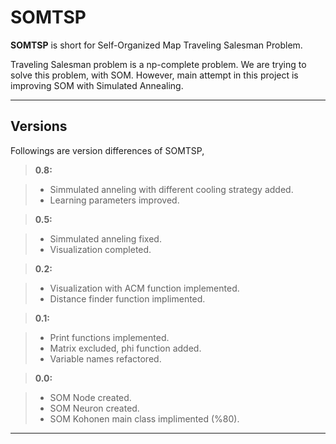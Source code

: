 SOMTSP
===================


**SOMTSP** is short for Self-Organized Map Traveling Salesman Problem.

Traveling Salesman problem is a np-complete problem. We are trying to solve this problem,
with SOM. However, main attempt in this project is improving SOM with Simulated Annealing.

----------
Versions
-------------

Followings are version differences of SOMTSP,

> **0.8:**

> - Simmulated anneling with different cooling strategy added.
> - Learning parameters improved.

> **0.5:**

> - Simmulated anneling fixed.
> - Visualization completed.

> **0.2:**

> - Visualization with ACM function implemented.
> - Distance finder function implimented.

> **0.1:**

> - Print functions implemented.
> - Matrix excluded, phi function added.
> - Variable names refactored.

> **0.0:**

> - SOM Node created.
> - SOM Neuron created.
> - SOM Kohonen main class implimented (%80).

----------
